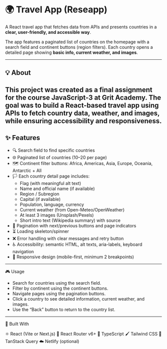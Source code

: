 # 🌍 Travel App (Reseapp)

A React travel app that fetches data from APIs and presents countries in a **clear, user-friendly, and accessible way**.  

The app features a paginated list of countries on the homepage with a search field and continent buttons (region filters). Each country opens a detailed page showing **basic info, current weather, and images**.


---

## 💡 About
This project was created as a final assignment for the course JavaScript-3 at Grit Academy.
The goal was to build a **React-based travel app** using APIs to fetch country data, weather, and images, while ensuring **accessibility and responsiveness**.  
---

## ✨ Features
- 🔍 Search field to find specific countries  
- 🌐 Paginated list of countries (10–20 per page)  
- 🗺️ Continent filter buttons: Africa, Americas, Asia, Europe, Oceania, Antarctic + All  
- 🏳️ Each country detail page includes:
  - Flag (with meaningful alt text)  
  - Name and official name (if available)  
  - Region / Subregion  
  - Capital (if available)  
  - Population, language, currency  
  - Current weather (from Open-Meteo/OpenWeather)  
  - At least 3 images (Unsplash/Pexels)  
  - Short intro text (Wikipedia summary) with source  
- 🔄 Pagination with next/previous buttons and page indicators  
- ⏳ Loading skeleton/spinner  
- ❌ Error handling with clear messages and retry button  
- ♿ Accessibility: semantic HTML, alt texts, aria-labels, keyboard navigation  
- 📱 Responsive design (mobile-first, minimum 2 breakpoints)
---

🎮 Usage
- Search for countries using the search field.
- Filter by continent using the continent buttons.
- Navigate pages using the pagination buttons.
- Click a country to see detailed information, current weather, and images.
- Use the “Back” button to return to the country list.

---

🧰 Built With

⚛️ React (Vite or Next.js)
🧭 React Router v6+
💎 TypeScript
🖌️ Tailwind CSS
🔄 TanStack Query
☁️ Netlify (optional)